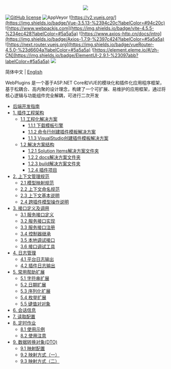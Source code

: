 <p align="center" dir="auto">
  <a href="https://opensource.ganweicloud.com" rel="nofollow">
    <img style="max-width:100%;" src="https://github.com/ganweisoft/WebPlugins/blob/main/src/logo.jpg">
  </a>
</p>

[![GitHub license](https://camo.githubusercontent.com/5eaf3ed8a7e8ccb15c21d967b8635ac79e8b1865da3a5ccf78d2572a3e10738a/68747470733a2f2f696d672e736869656c64732e696f2f6769746875622f6c6963656e73652f646f746e65742f6173706e6574636f72653f636f6c6f723d253233306230267374796c653d666c61742d737175617265)](https://github.com/ganweisoft/WebPlugins/blob/main/LICENSE) ![AppVeyor](https://ci.appveyor.com/api/projects/status/v8gfh6pe2u2laqoa?svg=true) ![https://v2.vuejs.org/](https://img.shields.io/badge/Vue-3.5.13-%2394c20c?labelColor=#94c20c) ![https://www.webpackjs.com](https://img.shields.io/badge/vite-4.5.5-%234ec428?labelColor=#5a5a5a) ![https://www.axios-http.cn/docs/intro](https://img.shields.io/badge/Axios-1.7.9-%2397c424?labelColor=#5a5a5a) ![https://next.router.vuejs.org](https://img.shields.io/badge/vueRouter-4.5.0-%23d6604a?labelColor=#5a5a5a) ![https://element.eleme.io/#/zh-CN](https://img.shields.io/badge/ElementUI-2.9.1-%23097abb?labelColor=#5a5a5a) ![](https://img.shields.io/badge/join-discord-infomational)

简体中文 | [English](README.md)

WebPlugins 是一个基于ASP.NET Core和VUE的模块化和插件化应用程序框架，基于松耦合、高内聚的设计理念，构建了一个可扩展、易维护的应用框架，通过将核心逻辑与功能组件完全解耦，可进行二次开发

- [后端开发指南](https://github.com/ganweisoft/WebPlugins/wiki/back%E2%80%90end.README.zh%E2%80%90cn)
- [1. 插件工程架构](https://github.com/ganweisoft/WebPlugins/wiki/back%E2%80%90end%E2%80%90CN#%E6%8F%92%E4%BB%B6%E5%B7%A5%E7%A8%8B%E6%9E%B6%E6%9E%84)
  - [1.1 工程化解决方案](https://github.com/ganweisoft/WebPlugins/wiki/back%E2%80%90end%E2%80%90CN#11-%E5%B7%A5%E7%A8%8B%E5%8C%96%E8%A7%A3%E5%86%B3%E6%96%B9%E6%A1%88)
    - [1.1.1 下载模板引擎](https://github.com/ganweisoft/WebPlugins/wiki/back%E2%80%90end%E2%80%90CN#111-%E4%B8%8B%E8%BD%BD%E6%A8%A1%E6%9D%BF%E5%BC%95%E6%93%8E)
    - [1.1.2 命令行创建插件模板解决方案](https://github.com/ganweisoft/WebPlugins/wiki/back%E2%80%90end%E2%80%90CN#112-%E5%91%BD%E4%BB%A4%E8%A1%8C%E5%88%9B%E5%BB%BA%E6%8F%92%E4%BB%B6%E6%A8%A1%E6%9D%BF%E8%A7%A3%E5%86%B3%E6%96%B9%E6%A1%88)
    - [1.1.3 VisualStudio创建插件模板解决方案](https://github.com/ganweisoft/WebPlugins/wiki/back%E2%80%90end%E2%80%90CN#113-visualstudio%E5%88%9B%E5%BB%BA%E6%8F%92%E4%BB%B6%E6%A8%A1%E6%9D%BF%E8%A7%A3%E5%86%B3%E6%96%B9%E6%A1%88)
  - [1.2 解决方案结构](https://github.com/ganweisoft/WebPlugins/wiki/back%E2%80%90end%E2%80%90CN#12-%E8%A7%A3%E5%86%B3%E6%96%B9%E6%A1%88%E7%BB%93%E6%9E%84)
    - [1.2.1 Solution Items解决方案文件夹](https://github.com/ganweisoft/WebPlugins/wiki/back%E2%80%90end%E2%80%90CN#121-solution-items%E8%A7%A3%E5%86%B3%E6%96%B9%E6%A1%88%E6%96%87%E4%BB%B6%E5%A4%B9)
    - [1.2.2 docs解决方案文件夹](https://github.com/ganweisoft/WebPlugins/wiki/back%E2%80%90end%E2%80%90CN#122-docs%E8%A7%A3%E5%86%B3%E6%96%B9%E6%A1%88%E6%96%87%E4%BB%B6%E5%A4%B9)
    - [1.2.3 build解决方案文件夹](https://github.com/ganweisoft/WebPlugins/wiki/back%E2%80%90end%E2%80%90CN#123-build%E8%A7%A3%E5%86%B3%E6%96%B9%E6%A1%88%E6%96%87%E4%BB%B6%E5%A4%B9)
    - [1.2.4 插件项目](https://github.com/ganweisoft/WebPlugins/wiki/back%E2%80%90end%E2%80%90CN#124-%E6%8F%92%E4%BB%B6%E9%A1%B9%E7%9B%AE)
- [2. 上下文管理规范](https://github.com/ganweisoft/WebPlugins/wiki/back%E2%80%90end%E2%80%90CN#2-%E4%B8%8A%E4%B8%8B%E6%96%87%E7%AE%A1%E7%90%86%E8%A7%84%E8%8C%83)
  - [2.1 模型映射规范](https://github.com/ganweisoft/WebPlugins/wiki/back%E2%80%90end%E2%80%90CN#21-%E6%A8%A1%E5%9E%8B%E6%98%A0%E5%B0%84%E8%A7%84%E8%8C%83)
  - [2.2 上下文命名规范](https://github.com/ganweisoft/WebPlugins/wiki/back%E2%80%90end%E2%80%90CN#22-%E4%B8%8A%E4%B8%8B%E6%96%87%E5%91%BD%E5%90%8D%E8%A7%84%E8%8C%83)
  - [2.3 上下文基本说明](https://github.com/ganweisoft/WebPlugins/wiki/back%E2%80%90end%E2%80%90CN#23-%E4%B8%8A%E4%B8%8B%E6%96%87%E5%9F%BA%E6%9C%AC%E8%AF%B4%E6%98%8E)
  - [2.4 跨插件模型操作说明](https://github.com/ganweisoft/WebPlugins/wiki/back%E2%80%90end%E2%80%90CN#24-%E8%B7%A8%E6%8F%92%E4%BB%B6%E6%A8%A1%E5%9E%8B%E6%93%8D%E4%BD%9C%E8%AF%B4%E6%98%8E)
- [3. 接口定义及调用](https://github.com/ganweisoft/WebPlugins/wiki/back%E2%80%90end%E2%80%90CN#3-%E6%8E%A5%E5%8F%A3%E5%AE%9A%E4%B9%89%E5%8F%8A%E8%B0%83%E7%94%A8)
  - [3.1 服务接口定义](https://github.com/ganweisoft/WebPlugins/wiki/back%E2%80%90end%E2%80%90CN#31-%E6%9C%8D%E5%8A%A1%E6%8E%A5%E5%8F%A3%E5%AE%9A%E4%B9%89)
  - [3.2 服务接口实现](https://github.com/ganweisoft/WebPlugins/wiki/back%E2%80%90end%E2%80%90CN#32-%E6%9C%8D%E5%8A%A1%E6%8E%A5%E5%8F%A3%E5%AE%9E%E7%8E%B0)
  - [3.3 服务接口注册](https://github.com/ganweisoft/WebPlugins/wiki/back%E2%80%90end%E2%80%90CN#33-%E6%9C%8D%E5%8A%A1%E6%8E%A5%E5%8F%A3%E6%B3%A8%E5%86%8C)
  - [3.4 控制器继承](https://github.com/ganweisoft/WebPlugins/wiki/back%E2%80%90end%E2%80%90CN#34-%E6%8E%A7%E5%88%B6%E5%99%A8%E7%BB%A7%E6%89%BF)
  - [3.5 本地调试接口](https://github.com/ganweisoft/WebPlugins/wiki/back%E2%80%90end%E2%80%90CN#35-%E6%9C%AC%E5%9C%B0%E8%B0%83%E8%AF%95%E6%8E%A5%E5%8F%A3)
  - [3.6 接口调试工具](https://github.com/ganweisoft/WebPlugins/wiki/back%E2%80%90end%E2%80%90CN#36-%E6%8E%A5%E5%8F%A3%E8%B0%83%E8%AF%95%E5%B7%A5%E5%85%B7)
- [4. 日志管理](https://github.com/ganweisoft/WebPlugins/wiki/back%E2%80%90end%E2%80%90CN#4-%E6%97%A5%E5%BF%97%E7%AE%A1%E7%90%86)
  - [4.1 平台日志输出](https://github.com/ganweisoft/WebPlugins/wiki/back%E2%80%90end%E2%80%90CN#41-%E5%B9%B3%E5%8F%B0%E6%97%A5%E5%BF%97%E8%BE%93%E5%87%BA)
  - [4.2 插件日志输出](https://github.com/ganweisoft/WebPlugins/wiki/back%E2%80%90end%E2%80%90CN#42-%E6%8F%92%E4%BB%B6%E6%97%A5%E5%BF%97%E8%BE%93%E5%87%BA)
- [5. 常用帮助扩展](https://github.com/ganweisoft/WebPlugins/wiki/back%E2%80%90end%E2%80%90CN#5-%E5%B8%B8%E7%94%A8%E5%B8%AE%E5%8A%A9%E6%89%A9%E5%B1%95)
  - [5.1 字符串扩展](https://github.com/ganweisoft/WebPlugins/wiki/back%E2%80%90end%E2%80%90CN#51-%E5%AD%97%E7%AC%A6%E4%B8%B2%E6%89%A9%E5%B1%95)
  - [5.2 日期扩展](https://github.com/ganweisoft/WebPlugins/wiki/back%E2%80%90end%E2%80%90CN#52-%E6%97%A5%E6%9C%9F%E6%89%A9%E5%B1%95)
  - [5.3 序列化扩展](https://github.com/ganweisoft/WebPlugins/wiki/back%E2%80%90end%E2%80%90CN#53-%E5%BA%8F%E5%88%97%E5%8C%96%E6%89%A9%E5%B1%95)
  - [5.4 枚举扩展](https://github.com/ganweisoft/WebPlugins/wiki/back%E2%80%90end%E2%80%90CN#54-%E6%9E%9A%E4%B8%BE%E6%89%A9%E5%B1%95)
  - [5.5 键值对对象](https://github.com/ganweisoft/WebPlugins/wiki/back%E2%80%90end%E2%80%90CN#55-%E9%94%AE%E5%80%BC%E5%AF%B9%E5%AF%B9%E8%B1%A1)
- [6. 会话信息](https://github.com/ganweisoft/WebPlugins/wiki/back%E2%80%90end%E2%80%90CN#6-%E4%BC%9A%E8%AF%9D%E4%BF%A1%E6%81%AF)
- [7. 读取配置](https://github.com/ganweisoft/WebPlugins/wiki/back%E2%80%90end%E2%80%90CN#7-%E8%AF%BB%E5%8F%96%E9%85%8D%E7%BD%AE)
- [8. 定时作业](https://github.com/ganweisoft/WebPlugins/wiki/back%E2%80%90end%E2%80%90CN#8-%E5%AE%9A%E6%97%B6%E4%BD%9C%E4%B8%9A)
  - [8.1 使用示例](https://github.com/ganweisoft/WebPlugins/wiki/back%E2%80%90end%E2%80%90CN#81-%E4%BD%BF%E7%94%A8%E7%A4%BA%E4%BE%8B)
  - [8.2 使用注意](https://github.com/ganweisoft/WebPlugins/wiki/back%E2%80%90end%E2%80%90CN#82-%E4%BD%BF%E7%94%A8%E6%B3%A8%E6%84%8F)
- [9. 数据转换对象(DTO)](https://github.com/ganweisoft/WebPlugins/wiki/back%E2%80%90end%E2%80%90CN#9-%E6%95%B0%E6%8D%AE%E8%BD%AC%E6%8D%A2%E5%AF%B9%E8%B1%A1dto)
  - [9.1 映射配置](https://github.com/ganweisoft/WebPlugins/wiki/back%E2%80%90end%E2%80%90CN#91-%E6%98%A0%E5%B0%84%E9%85%8D%E7%BD%AE)
  - [9.2 映射方式（一）](https://github.com/ganweisoft/WebPlugins/wiki/back%E2%80%90end%E2%80%90CN#92-%E6%98%A0%E5%B0%84%E6%96%B9%E5%BC%8F%E4%B8%80)
  - [9.3 映射方式（二）](https://github.com/ganweisoft/WebPlugins/wiki/back%E2%80%90end%E2%80%90CN#93-%E6%98%A0%E5%B0%84%E6%96%B9%E5%BC%8F%E4%BA%8C)
